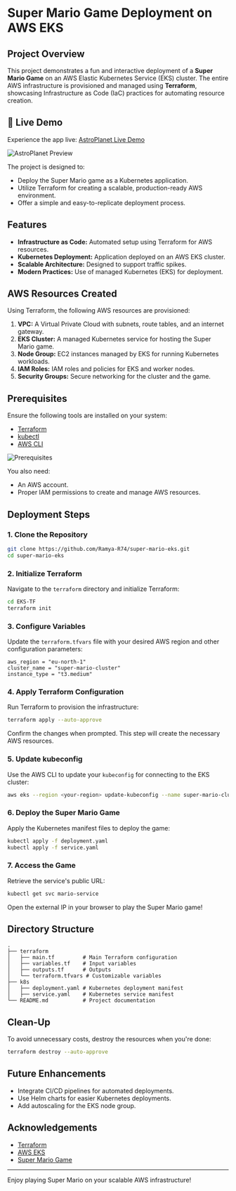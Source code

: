 # Super Mario Game Deployment on AWS EKS

## Project Overview

This project demonstrates a fun and interactive deployment of a **Super Mario Game** on an AWS Elastic Kubernetes Service (EKS) cluster. The entire AWS infrastructure is provisioned and managed using **Terraform**, showcasing Infrastructure as Code (IaC) practices for automating resource creation.

## 🔗 Live Demo

Experience the app live: [AstroPlanet Live Demo](https://github.com/Ramya-R74/super-mario-eks.git)

![AstroPlanet Preview](./project_image/Screenshot(105).png)

The project is designed to:
- Deploy the Super Mario game as a Kubernetes application.
- Utilize Terraform for creating a scalable, production-ready AWS environment.
- Offer a simple and easy-to-replicate deployment process.

## Features
- **Infrastructure as Code:** Automated setup using Terraform for AWS resources.
- **Kubernetes Deployment:** Application deployed on an AWS EKS cluster.
- **Scalable Architecture:** Designed to support traffic spikes.
- **Modern Practices:** Use of managed Kubernetes (EKS) for deployment.

## AWS Resources Created
Using Terraform, the following AWS resources are provisioned:
1. **VPC:** A Virtual Private Cloud with subnets, route tables, and an internet gateway.
2. **EKS Cluster:** A managed Kubernetes service for hosting the Super Mario game.
3. **Node Group:** EC2 instances managed by EKS for running Kubernetes workloads.
4. **IAM Roles:** IAM roles and policies for EKS and worker nodes.
5. **Security Groups:** Secure networking for the cluster and the game.

## Prerequisites
Ensure the following tools are installed on your system:
- [Terraform](https://www.terraform.io/downloads)
- [kubectl](https://kubernetes.io/docs/tasks/tools/)
- [AWS CLI](https://docs.aws.amazon.com/cli/latest/userguide/install-cliv2.html)

![Prerequisites](./project_image/Screenshot2025-01-14150209.png)

You also need:
- An AWS account.
- Proper IAM permissions to create and manage AWS resources.

## Deployment Steps

### 1. Clone the Repository
```bash
git clone https://github.com/Ramya-R74/super-mario-eks.git
cd super-mario-eks
```

### 2. Initialize Terraform
Navigate to the `terraform` directory and initialize Terraform:
```bash
cd EKS-TF
terraform init
```

### 3. Configure Variables
Update the `terraform.tfvars` file with your desired AWS region and other configuration parameters:
```hcl
aws_region = "eu-north-1"
cluster_name = "super-mario-cluster"
instance_type = "t3.medium"
```

### 4. Apply Terraform Configuration
Run Terraform to provision the infrastructure:
```bash
terraform apply --auto-approve
```
Confirm the changes when prompted. This step will create the necessary AWS resources.

### 5. Update kubeconfig
Use the AWS CLI to update your `kubeconfig` for connecting to the EKS cluster:
```bash
aws eks --region <your-region> update-kubeconfig --name super-mario-cluster
```

### 6. Deploy the Super Mario Game
Apply the Kubernetes manifest files to deploy the game:
```bash
kubectl apply -f deployment.yaml
kubectl apply -f service.yaml
```

### 7. Access the Game
Retrieve the service's public URL:
```bash
kubectl get svc mario-service
```
Open the external IP in your browser to play the Super Mario game!

## Directory Structure
```
.
├── terraform
│   ├── main.tf         # Main Terraform configuration
│   ├── variables.tf    # Input variables
│   ├── outputs.tf      # Outputs
│   └── terraform.tfvars # Customizable variables
├── k8s
│   ├── deployment.yaml # Kubernetes deployment manifest
│   ├── service.yaml    # Kubernetes service manifest
└── README.md           # Project documentation
```

## Clean-Up
To avoid unnecessary costs, destroy the resources when you're done:
```bash
terraform destroy --auto-approve
```

## Future Enhancements
- Integrate CI/CD pipelines for automated deployments.
- Use Helm charts for easier Kubernetes deployments.
- Add autoscaling for the EKS node group.

## Acknowledgements
- [Terraform](https://www.terraform.io/)
- [AWS EKS](https://aws.amazon.com/eks/)
- [Super Mario Game](https://example.com/super-mario)

---
Enjoy playing Super Mario on your scalable AWS infrastructure!
